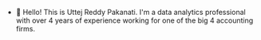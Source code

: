- 👋 Hello! This is Uttej Reddy Pakanati. I'm a data analytics professional with over 4 years of experience working for one of the big 4 accounting firms.


<!---
Uttejreddy0496/Uttejreddy0496 is a ✨ special ✨ repository because its `README.md` (this file) appears on your GitHub profile.
You can click the Preview link to take a look at your changes.
--->
